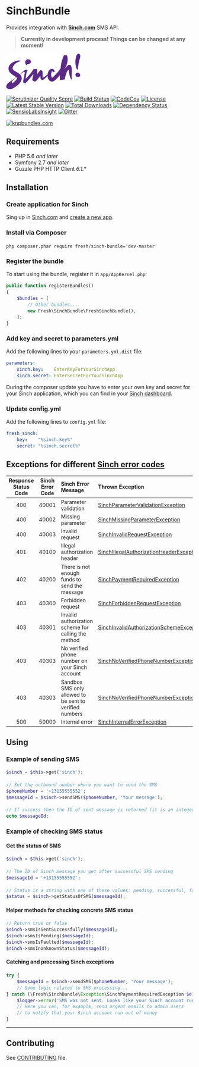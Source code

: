 # SinchBundle

Provides integration with **[Sinch.com](https://www.sinch.com)** SMS API.

> **Currently in development process! Things can be changed at any moment!**

![Sinch Logo](/Resources/images/sinch-logo.png)

[![Scrutinizer Quality Score](https://img.shields.io/scrutinizer/g/fre5h/SinchBundle.svg?style=flat-square)](https://scrutinizer-ci.com/g/fre5h/SinchBundle/)
[![Build Status](https://img.shields.io/travis/fre5h/SinchBundle.svg?style=flat-square)](https://travis-ci.org/fre5h/SinchBundle)
[![CodeCov](https://img.shields.io/codecov/c/github/fre5h/SinchBundle.svg?style=flat-square)](https://codecov.io/github/fre5h/SinchBundle)
[![License](https://img.shields.io/packagist/l/fresh/sinch-bundle.svg?style=flat-square)](https://packagist.org/packages/fresh/sinch-bundle)
[![Latest Stable Version](https://img.shields.io/packagist/v/fresh/sinch-bundle.svg?style=flat-square)](https://packagist.org/packages/fresh/sinch-bundle)
[![Total Downloads](https://img.shields.io/packagist/dt/fresh/sinch-bundle.svg?style=flat-square)](https://packagist.org/packages/fresh/sinch-bundle)
[![Dependency Status](https://img.shields.io/versioneye/d/php/fresh:sinch-bundle.svg?style=flat-square)](https://www.versioneye.com/user/projects/562fcca536d0ab00190015a7)
[![SensioLabsInsight](https://img.shields.io/sensiolabs/i/2303fcfb-2e4b-45b3-8b37-6d1e7598acf4.svg?style=flat-square)](https://insight.sensiolabs.com/projects/2303fcfb-2e4b-45b3-8b37-6d1e7598acf4)
[![Gitter](https://img.shields.io/badge/gitter-join%20chat-brightgreen.svg?style=flat-square)](https://gitter.im/fre5h/SinchBundle?utm_source=badge&utm_medium=badge&utm_campaign=pr-badge&utm_content=badge)

[![knpbundles.com](http://knpbundles.com/fre5h/SinchBundle/badge-short)](http://knpbundles.com/fre5h/SinchBundle)

## Requirements

* PHP 5.6 *and later*
* Symfony 2.7 *and later*
* Guzzle PHP HTTP Client *6.1.**

## Installation

### Create application for Sinch

Sing up in [Sinch.com](https://www.sinch.com) and [create a new app](https://www.sinch.com/dashboard/#/quickstart).

### Install via Composer

```php composer.phar require fresh/sinch-bundle='dev-master'```

### Register the bundle

To start using the bundle, register it in `app/AppKernel.php`:

```php
public function registerBundles()
{
    $bundles = [
        // Other bundles...
        new Fresh\SinchBundle\FreshSinchBundle(),
    ];
}
```

### Add key and secret to parameters.yml

Add the following lines to your `parameters.yml.dist` file:

```yml
parameters:
    sinch.key:    EnterKeyForYourSinchApp
    sinch.secret: EnterSecretForYourSinchApp
```

During the composer update you have to enter your own key and secret for your Sinch application, which you can find
in your [Sinch dashboard](https://www.sinch.com/dashboard/#/apps).

### Update config.yml

Add the following lines to `config.yml` file:

```yml
fresh_sinch:
    key:    "%sinch.key%"
    secret: "%sinch.secret%"
```

## Exceptions for different [Sinch error codes](https://www.sinch.com/docs/sms/#messagingapierrorcodes)

| Response Status Code | Sinch Error Code |                  Sinch Error Message                    | Thrown Exception                                                                                                                                          |
|:--------------------:|:----------------:|:--------------------------------------------------------|:----------------------------------------------------------------------------------------------------------------------------------------------------------|
|          400         |       40001      | Parameter validation                                    | [SinchParameterValidationException](./Exception/BadRequest/SinchParameterValidationException.php "SinchParameterValidationException")
|          400         |       40002      | Missing parameter                                       | [SinchMissingParameterException](./Exception/BadRequest/SinchMissingParameterException.php "SinchMissingParameterException")
|          400         |       40003      | Invalid request                                         | [SinchInvalidRequestException](./Exception/BadRequest/SinchInvalidRequestException.php "SinchInvalidRequestException")
|          401         |       40100      | Illegal authorization header                            | [SinchIllegalAuthorizationHeaderException](./Exception/Unauthorized/SinchIllegalAuthorizationHeaderException.php "SinchIllegalAuthorizationHeaderException")
|          402         |       40200      | There is not enough funds to send the message           | [SinchPaymentRequiredException](./Exception/PaymentRequired/SinchPaymentRequiredException.php "SinchPaymentRequiredException")
|          403         |       40300      | Forbidden request                                       | [SinchForbiddenRequestException](./Exception/Forbidden/SinchForbiddenRequestException.php "SinchForbiddenRequestException")
|          403         |       40301      | Invalid authorization scheme for calling the method     | [SinchInvalidAuthorizationSchemeException](./Exception/Forbidden/SinchInvalidAuthorizationSchemeException.php "SinchInvalidAuthorizationSchemeException") |
|          403         |       40303      | No verified phone number on your Sinch account          | [SinchNoVerifiedPhoneNumberException](./Exception/Forbidden/SinchNoVerifiedPhoneNumberException.php "SinchNoVerifiedPhoneNumberException")
|          403         |       40303      | Sandbox SMS only allowed to be sent to verified numbers | [SinchNoVerifiedPhoneNumberException](./Exception/Forbidden/SinchNoVerifiedPhoneNumberException.php "SinchNoVerifiedPhoneNumberException")
|          500         |       50000      | Internal error                                          | [SinchInternalErrorException](./Exception/InternalServerError/SinchInternalErrorException.php "SinchInternalErrorException")

## Using

### Example of sending SMS

```php
$sinch = $this->get('sinch');

// Set the outbound number where you want to send the SMS
$phoneNumber = '+13155555552';
$messageId = $sinch->sendSMS($phoneNumber, 'Your message');

// If success then the ID of sent message is returned (it is an integer value)
echo $messageId;
```

### Example of checking SMS status

#### Get the status of SMS

```php
$sinch = $this->get('sinch');

// The ID of Sinch message you get after successful SMS sending
$messageId = '+13155555552';

// Status is a string with one of these values: pending, successful, faulted, unknown
$status = $sinch->getStatusOfSMS($messageId);
```

#### Helper methods for checking concrete SMS status

```php
// Return true or false
$sinch->smsIsSentSuccessfully($messageId);
$sinch->smsIsPending($messageId);
$sinch->smsIsFaulted($messageId);
$sinch->smsInUnknownStatus($messageId);
```

#### Catching and processing Sinch exceptions

```php
try {
    $messageId = $sinch->sendSMS($phoneNumber, 'Your message');
    // Some logic related to SMS processing...
} catch (\Fresh\SinchBundle\Exception\SinchPaymentRequiredException $e) {
    $logger->error('SMS was not sent. Looks like your Sinch account run out of money.');
    // Here you can, for example, send urgent emails to admin users
    // to notify that your Sinch account run out of money
}
```

***

## Contributing

See [CONTRIBUTING](https://github.com/fre5h/SinchBundle/blob/master/CONTRIBUTING.md) file.
